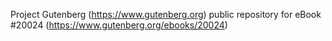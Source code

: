 Project Gutenberg (https://www.gutenberg.org) public repository for eBook #20024 (https://www.gutenberg.org/ebooks/20024)
